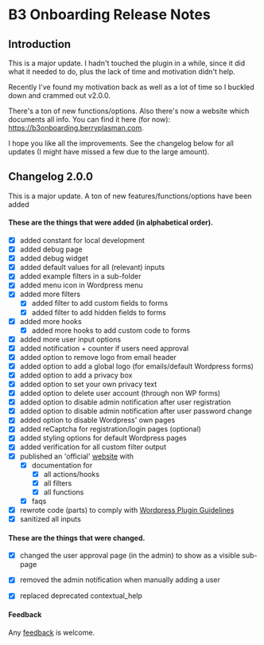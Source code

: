 # B3 Onboarding Release Notes

## Introduction

This is a major update. I hadn't touched the plugin in a while, since it did what it needed to do, plus the lack of time and motivation didn't help.

Recently I've found my motivation back as well as a lot of time so I buckled down and crammed out v2.0.0.

There's a ton of new functions/options. Also there's now a website which documents all info. You can find it here (for now): https://b3onboarding.berryplasman.com.

I hope you like all the improvements. See the changelog below for all updates (I might have missed a few due to the large amount).

## Changelog 2.0.0

This is a major update. A ton of new features/functions/options have been added

#### These are the things that were added (in alphabetical order).

* [X] added constant for local development
* [X] added debug page
* [X] added debug widget
* [X] added default values for all (relevant) inputs
* [X] added example filters in a sub-folder
* [X] added menu icon in Wordpress menu
* [X] added more filters
    * [X] added filter to add custom fields to forms
    * [X] added filter to add hidden fields to forms
* [X] added more hooks
    * [X] added more hooks to add custom code to forms
* [X] added more user input options
* [X] added notification + counter if users need approval
* [X] added option to remove logo from email header
* [X] added option to add a global logo (for emails/default Wordpress forms)
* [X] added option to add a privacy box
* [X] added option to set your own privacy text
* [X] added option to delete user account (through non WP forms)
* [X] added option to disable admin notification after user registration
* [X] added option to disable admin notification after user password change
* [X] added option to disable Wordpress' own pages
* [X] added reCaptcha for registration/login pages (optional) 
* [X] added styling options for default Wordpress pages
* [X] added verification for all custom filter output
* [X] published an 'official' [website](https://b3onboarding.berryplasman.com) with
    * [X] documentation for
        * [X] all actions/hooks
        * [X] all filters
        * [X] all functions
    * [X] faqs
* [X] rewrote code (parts) to comply with [Wordpress Plugin Guidelines](https://developer.wordpress.org/plugins/wordpress-org/detailed-plugin-guidelines/)
* [X] sanitized all inputs

#### These are the things that were changed.

* [X] changed the user approval page (in the admin) to show as a visible sub-page
* [X] removed the admin notification when manually adding a user
* [X] replaced deprecated contextual_help


#### Feedback

Any [feedback](https://github.com/Beee4life/b3-onboarding/issues) is welcome.
